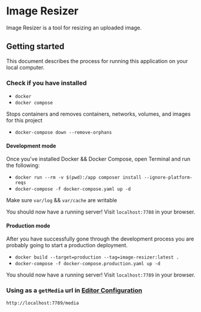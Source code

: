 # Image Resizer

Image Resizer is a tool for resizing an uploaded image.

## Getting started

This document describes the process for running this application on your local computer.

### Check if you have installed
- `docker`
- `docker compose`

Stops containers and removes containers, networks, volumes, and images for this project

- ```docker-compose down --remove-orphans```

#### Development mode

Once you've installed Docker && Docker Compose, open Terminal and run the following:

- ```docker run --rm -v $(pwd):/app composer install --ignore-platform-reqs```
- ```docker-compose -f docker-compose.yaml up -d```

Make sure ```var/log``` && ```var/cache``` are writable

You should now have a running server! Visit ```localhost:7788``` in your browser.

#### Production mode

After you have successfully gone through the development process you are probably going to start a production deployment.

- ```docker build --target=production --tag=image-resizer:latest .```
- ```docker-compose -f docker-compose.production.yaml up -d```

You should now have a running server! Visit ```localhost:7789``` in your browser.


### Using as a ```getMedia``` url in [Editor Configuration](https://github.com/EasyBrizy/Brizy-Local/tree/master/packages/demo)

```
http://localhost:7789/media
```